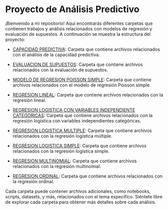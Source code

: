 # Proyecto de Análisis Predictivo

¡Bienvenido a mi repositorio! Aquí encontrarás diferentes carpetas que contienen trabajos y análisis relacionados con modelos de regresión y evaluación de supuestos. A continuación se muestra la estructura del proyecto:

- [CAPACIDAD PREDICTIVA](./CAPACIDAD%20PREDICTIVA):
  Carpeta que contiene archivos relacionados con el análisis de la capacidad predictiva.
  
- [EVALUACION DE SUPUESTOS](./EVALUACION%20DE%20SUPUESTOS):
  Carpeta que contiene archivos relacionados con la evaluación de supuestos.
- [MODELO DE REGRESION POISSON SIMPLE](./MODELO%20DE%20REGRESION%20POISSON%20SIMPLE):
  Carpeta que contiene archivos relacionados con el modelo de regresión Poisson simple.
  
- [REGRESION LINEAL](./REGRESION%20LINEAL):
  Carpeta que contiene archivos relacionados con la regresión lineal.
  
- [REGRESION LOGISTICA CON VARIABLES INDEPENDIENTE CATEGORICAS](./REGRESION%20LOGISTICA%20CON%20VARIABLES%20INDEPENDIENTE%20CATEGORICAS):
  Carpeta que contiene archivos relacionados con la regresión logística con variables independientes categóricas.
  
- [REGRESION LOGISTICA MULTIPLE](./REGRESION%20LOGISTICA%20MULTIPLE):
  Carpeta que contiene archivos relacionados con la regresión logística múltiple.
  
- [REGRESION LOGISTICA SIMPLE](./REGRESION%20LOGISTICA%20SIMPLE):
  Carpeta que contiene archivos relacionados con la regresión logística simple.
  
- [REGRESION MULTINOMIAL](./REGRESION%20MULTINOMIAL):
  Carpeta que contiene archivos relacionados con la regresión multinomial.
  
- [REGRESION ORDINAL](./REGRESION%20ORDINAL):
  Carpeta que contiene archivos relacionados con la regresión ordinal.

Cada carpeta puede contener archivos adicionales, como notebooks, scripts, datasets, y más, relacionados con el tema específico. Siéntete libre de explorar cada carpeta para obtener más detalles sobre cada análisis.
